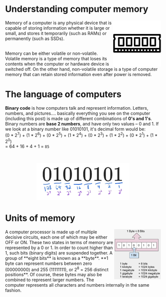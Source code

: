 # Understanding computer memory

<img align="right" width="154" height="150" src="./pics/ram.png" alt="RAM">
Memory of a computer is any physical device that is capable of storing information whether it is large or small, and stores it temporarily (such as RAMs) or permanently (such as SSDs). 

\
Memory can be either volatile or non-volatile. Volatile memory is a type of memory that loses its contents when the computer or hardware device is switched off. On the other hand, non-volatile storage is a type of computer memory that can retain stored information even after power is removed.

# The language of computers

**Binary code** is how computers talk and represent information. Letters, numbers, and pictures…. basically everything you see on the computer (including this post) is made up of different combinations of **0's and 1's**. Binary numbers are **base 2 numbers**, and have only two values – 0 and 1. If we look at a binary number like 01010101, it's decimal form would be:
<br />(0 * 2<sup>7</sup>) + (1 * 2<sup>6</sup>) + (0 * 2<sup>5</sup>) + (1 * 2<sup>4</sup>) + (0 * 2<sup>3</sup>) + (1 * 2<sup>2</sup>) + (0 * 2<sup>1</sup>) + (1 * 2<sup>0</sup>) \
= 64 + 16 + 4 + 1 = `85` 

<br />

<p align="center" width="100%">
    <img width="60%" src="./pics/binary_numbers.jpg">
</p>

# Units of memory

<img align="right" width="30%" height="30%" src="./pics/bits.png" alt="RAM">
A computer processor is made up of multiple decisive circuits, each one of which may be either OFF or ON. These two states in terms of memory are represented by a 0 or 1. In order to count higher than 1, such bits (binary digits) are suspended together. A group of **eight bits** is known as a **byte**.
**1 byte can represent numbers between zero (00000000) and 255 (11111111), or 2<sup>8</sup> = 256 distinct positions**. Of course, these bytes may also be combined to represent larger numbers. The computer represents all characters and numbers internally in the same fashion.
